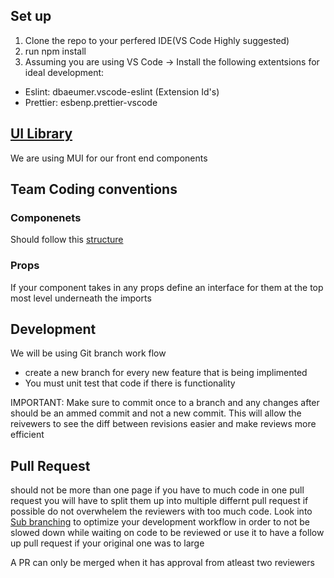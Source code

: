 ## Set up

1. Clone the repo to your perfered IDE(VS Code Highly suggested)
2. run npm install
3. Assuming you are using VS Code -> Install the following extentsions for ideal development:

- Eslint: dbaeumer.vscode-eslint (Extension Id's)
- Prettier: esbenp.prettier-vscode

## [UI Library](https://mui.com/material-ui/getting-started/)
We are using MUI for our front end components 

## Team Coding conventions

### Componenets

Should follow this [structure](https://cuny-my.sharepoint.com/:i:/g/personal/norik_zhagui69_qmail_cuny_edu/ESHZa8w1_kRFrJPUwNlhLp8BHO0K2u495hB0REJPf1hQ3A?e=wl9gZq)

### Props

If your component takes in any props define an interface for them at the top most level underneath the imports

## Development

We will be using Git branch work flow

- create a new branch for every new feature that is being implimented
- You must unit test that code if there is functionality

IMPORTANT: Make sure to commit once to a branch and any changes after should be an ammed commit and not a new commit. This will allow the reivewers to see the diff between revisions easier and make reviews more efficient

## Pull Request

should not be more than one page if you have to much code in one pull request you will have to split them up into multiple differnt pull request if possible do not overwhelem the reviewers with too much code.
Look into [Sub branching](https://stackoverflow.com/questions/4470523/create-a-branch-in-git-from-another-branch) to optimize your development workflow in order to not be slowed down while waiting on code to be reviewed or use it to have a follow up pull request if your original one was to large

A PR can only be merged when it has approval from atleast two reviewers
